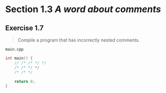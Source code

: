 # Section 1.3 _A word about comments_

## Exercise 1.7

> Compile a program that has incorrectly nested comments.

`main.cpp`
```cpp
int main() {
    // /* /* */ */
    /* /* */ */
    /* /* */

    return 0;
}
```